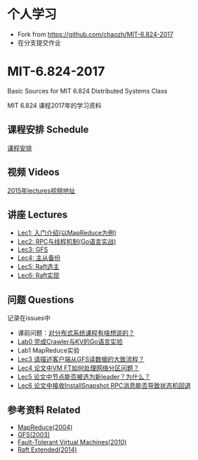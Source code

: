 # 个人学习
* Fork from https://github.com/chaozh/MIT-6.824-2017
* 在分支提交作业

# MIT-6.824-2017
Basic Sources for MIT 6.824 Distributed Systems Class

MIT 6.824 课程2017年的学习资料

## 课程安排 Schedule

[课程安排](https://pdos.csail.mit.edu/6.824/schedule.html)

## 视频 Videos

[2015年lectures视频地址](https://www.youtube.com/playlist?list=PLkcQbKbegkMqiWf7nF8apfMRL4P4sw8UL)

## 讲座 Lectures

- [Lec1: 入门介绍(以MapReduce为例)](https://github.com/chaozh/MIT-6.824-2017/issues/2)
- [Lec2: RPC与线程机制(Go语言实战)](https://github.com/chaozh/MIT-6.824-2017/issues/3)
- [Lec3: GFS](https://github.com/chaozh/MIT-6.824-2017/issues/6)
- [Lec4: 主从备份](https://github.com/chaozh/MIT-6.824-2017/issues/7)
- [Lec5: Raft选主](https://github.com/chaozh/MIT-6.824-2017/issues/9)
- [Lec6: Raft实现](https://github.com/chaozh/MIT-6.824-2017/issues/10)

## 问题 Questions

记录在issues中

- 课前问题：[对分布式系统课程有啥想说的？](https://github.com/chaozh/MIT-6.824-2017/issues/1)
- [Lab0 完成Crawler与KV的Go语言实验](https://github.com/chaozh/MIT-6.824-2017/issues/4)
- Lab1 MapReduce实验
- [Lec3 请描述客户端从GFS读数据的大致流程？](https://github.com/chaozh/MIT-6.824-2017/issues/6)
- [Lec4 论文中VM FT如何处理网络分区问题？](https://github.com/chaozh/MIT-6.824-2017/issues/7)
- [Lec5 论文中节点能否被选为新leader？为什么？](https://github.com/chaozh/MIT-6.824-2017/issues/9)
- [Lec6 论文中接收InstallSnapshot RPC消息能否导致状态机回退](https://github.com/chaozh/MIT-6.824-2017/issues/10)

## 参考资料 Related

- [MapReduce(2004)](https://pdos.csail.mit.edu/6.824/papers/mapreduce.pdf)
- [GFS(2003)](https://static.googleusercontent.com/media/research.google.com/zh-CN//archive/gfs-sosp2003.pdf)
- [Fault-Tolerant Virtual Machines(2010)](https://pdos.csail.mit.edu/6.824/papers/vm-ft.pdf)
- [Raft Extended(2014)](https://pdos.csail.mit.edu/6.824/papers/raft-extended.pdf)
